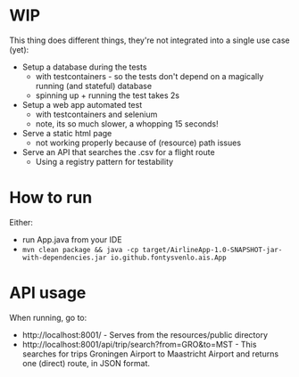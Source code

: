 # WIP
This thing does different things, they're not integrated into a single use case (yet):
- Setup a database during the tests
    - with testcontainers - so the tests don't depend on a magically running (and stateful) database
    - spinning up + running the test takes 2s
- Setup a web app automated test
    - with testcontainers and selenium
    - note, its so much slower, a whopping 15 seconds!
- Serve a static html page
    - not working properly because of (resource) path issues
- Serve an API that searches the .csv for a flight route
    - Using a registry pattern for testability

# How to run
Either:
- run App.java from your IDE
- `mvn clean package && java -cp target/AirlineApp-1.0-SNAPSHOT-jar-with-dependencies.jar io.github.fontysvenlo.ais.App`

# API usage
When running, go to:
- http://localhost:8001/ - Serves from the resources/public directory
- http://localhost:8001/api/trip/search?from=GRO&to=MST - This searches for trips Groningen Airport to Maastricht Airport and returns one (direct) route, in JSON format.

